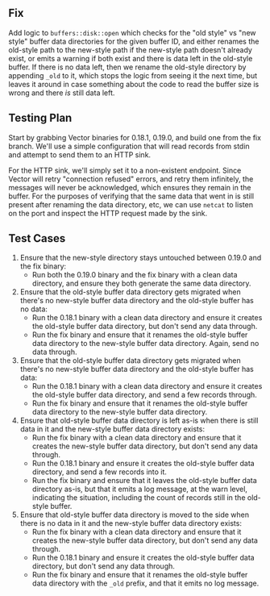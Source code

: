 ## Fix

Add logic to `buffers::disk::open` which checks for the "old style" vs "new style" buffer data
directories for the given buffer ID, and either renames the old-style path to the new-style path if
the new-style path doesn't already exist, or emits a warning if both exist and there is data left in
the old-style buffer.  If there is no data left, then we rename the old-style directory by appending
`_old` to it, which stops the logic from seeing it the next time, but leaves it around in case
something about the code to read the buffer size is wrong and there _is_ still data left.

## Testing Plan

Start by grabbing Vector binaries for 0.18.1, 0.19.0, and build one from the fix branch.  We'll use
a simple configuration that will read records from stdin and attempt to send them to an HTTP sink.

For the HTTP sink, we'll simply set it to a non-existent endpoint.  Since Vector will retry
"connection refused" errors, and retry them infinitely, the messages will never be acknowledged,
which ensures they remain in the buffer.  For the purposes of verifying that the same data that went
in is still present after renaming the data directory, etc, we can use `netcat` to listen on the
port and inspect the HTTP request made by the sink.

## Test Cases
1. Ensure that the new-style directory stays untouched between 0.19.0 and the fix binary:
    - Run both the 0.19.0 binary and the fix binary with a clean data directory, and ensure they
      both generate the same data directory.
2. Ensure that the old-style buffer data directory gets migrated when there's no new-style buffer
  data directory and the old-style buffer has no data:
    - Run the 0.18.1 binary with a clean data directory and ensure it creates the old-style buffer
      data directory, but don't send any data through.
    - Run the fix binary and ensure that it renames the old-style buffer data directory to the
      new-style buffer data directory.  Again, send no data through.
3. Ensure that the old-style buffer data directory gets migrated when there's no new-style buffer
  data directory and the old-style buffer has data:
    - Run the 0.18.1 binary with a clean data directory and ensure it creates the old-style buffer
      data directory, and send a few records through.
    - Run the fix binary and ensure that it renames the old-style buffer data directory to the
      new-style buffer data directory.
4. Ensure that old-style buffer data directory is left as-is when there is still data in it and the
  new-style buffer data directory exists:
    - Run the fix binary with a clean data directory and ensure that it creates the new-style buffer
      data directory, but don't send any data through.
    - Run the 0.18.1 binary and ensure it creates the old-style buffer data directory, and send a
      few records into it.
    - Run the fix binary and ensure that it leaves the old-style buffer data directory as-is, but
      that it emits a log message, at the warn level, indicating the situation, including the count
      of records still in the old-style buffer.
5. Ensure that old-style buffer data directory is moved to the side when there is no data in it and
  the new-style buffer data directory exists:
    - Run the fix binary with a clean data directory and ensure that it creates the new-style buffer
      data directory, but don't send any data through.
    - Run the 0.18.1 binary and ensure it creates the old-style buffer data directory, but don't
      send any data through.
    - Run the fix binary and ensure that it renames the old-style buffer data directory with the
      `_old` prefix, and that it emits no log message.

